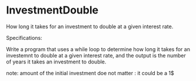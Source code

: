 # InvestmentDouble
How long it takes for an investment to double at a given interest rate.

Specifications:

Write a program that uses a while loop to determine how long it takes for an investemnt to double at a given interest rate, and the output is the number of years it takes an investment to double. 


note: amount of the initial investment doe not matter : it could be a 1$
